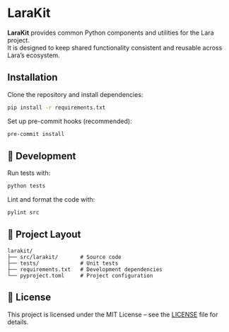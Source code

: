 # LaraKit

**LaraKit** provides common Python components and utilities for the Lara project.  
It is designed to keep shared functionality consistent and reusable across Lara’s ecosystem.

## Installation

Clone the repository and install dependencies:

```bash
pip install -r requirements.txt
````

Set up pre-commit hooks (recommended):

```bash
pre-commit install
```

## 🧪 Development

Run tests with:

```bash
python tests
```

Lint and format the code with:

```bash
pylint src
```

## 📂 Project Layout

```
larakit/
├── src/larakit/       # Source code
├── tests/             # Unit tests
├── requirements.txt   # Development dependencies
└── pyproject.toml     # Project configuration
```

## 📜 License

This project is licensed under the MIT License – see the [LICENSE](LICENSE) file for details.